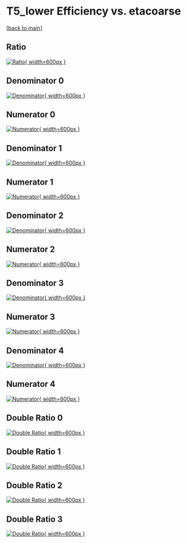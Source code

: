 # T5_lower Efficiency vs. etacoarse

[[back to main](./)]



## Ratio

[![Ratio](../mtv/var/T5_lower_base_321_1_eff_etacoarse.png){ width=600px }](../mtv/var/T5_lower_base_321_1_eff_etacoarse.pdf)

## Denominator 0

[![Denominator](../mtv/den/T5_lower_base_321_1_eff_etacoarse_den0.png){ width=600px }](../mtv/den/T5_lower_base_321_1_eff_etacoarse_den0.pdf)

## Numerator 0

[![Numerator](../mtv/num/T5_lower_base_321_1_eff_etacoarse_num0.png){ width=600px }](../mtv/num/T5_lower_base_321_1_eff_etacoarse_num0.pdf)

## Denominator 1

[![Denominator](../mtv/den/T5_lower_base_321_1_eff_etacoarse_den1.png){ width=600px }](../mtv/den/T5_lower_base_321_1_eff_etacoarse_den1.pdf)

## Numerator 1

[![Numerator](../mtv/num/T5_lower_base_321_1_eff_etacoarse_num1.png){ width=600px }](../mtv/num/T5_lower_base_321_1_eff_etacoarse_num1.pdf)

## Denominator 2

[![Denominator](../mtv/den/T5_lower_base_321_1_eff_etacoarse_den2.png){ width=600px }](../mtv/den/T5_lower_base_321_1_eff_etacoarse_den2.pdf)

## Numerator 2

[![Numerator](../mtv/num/T5_lower_base_321_1_eff_etacoarse_num2.png){ width=600px }](../mtv/num/T5_lower_base_321_1_eff_etacoarse_num2.pdf)

## Denominator 3

[![Denominator](../mtv/den/T5_lower_base_321_1_eff_etacoarse_den3.png){ width=600px }](../mtv/den/T5_lower_base_321_1_eff_etacoarse_den3.pdf)

## Numerator 3

[![Numerator](../mtv/num/T5_lower_base_321_1_eff_etacoarse_num3.png){ width=600px }](../mtv/num/T5_lower_base_321_1_eff_etacoarse_num3.pdf)

## Denominator 4

[![Denominator](../mtv/den/T5_lower_base_321_1_eff_etacoarse_den4.png){ width=600px }](../mtv/den/T5_lower_base_321_1_eff_etacoarse_den4.pdf)

## Numerator 4

[![Numerator](../mtv/num/T5_lower_base_321_1_eff_etacoarse_num4.png){ width=600px }](../mtv/num/T5_lower_base_321_1_eff_etacoarse_num4.pdf)

## Double Ratio 0

[![Double Ratio](../mtv/ratio/T5_lower_base_321_1_eff_etacoarse_ratio0.png){ width=600px }](../mtv/ratio/T5_lower_base_321_1_eff_etacoarse_ratio0.pdf)

## Double Ratio 1

[![Double Ratio](../mtv/ratio/T5_lower_base_321_1_eff_etacoarse_ratio1.png){ width=600px }](../mtv/ratio/T5_lower_base_321_1_eff_etacoarse_ratio1.pdf)

## Double Ratio 2

[![Double Ratio](../mtv/ratio/T5_lower_base_321_1_eff_etacoarse_ratio2.png){ width=600px }](../mtv/ratio/T5_lower_base_321_1_eff_etacoarse_ratio2.pdf)

## Double Ratio 3

[![Double Ratio](../mtv/ratio/T5_lower_base_321_1_eff_etacoarse_ratio3.png){ width=600px }](../mtv/ratio/T5_lower_base_321_1_eff_etacoarse_ratio3.pdf)

